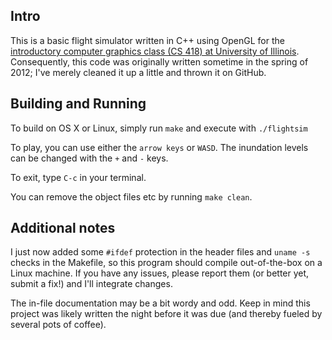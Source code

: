 ## Intro
This is a basic flight simulator written in C++ using OpenGL for the [introductory computer graphics class (CS 418) at University of Illinois](http://graphics.cs.illinois.edu). Consequently, this code was originally written sometime in the spring of 2012; I've merely cleaned it up a little and thrown it on GitHub.

## Building and Running
To build on OS X or Linux, simply run `make` and execute with `./flightsim`

To play, you can use either the `arrow keys` or `WASD`.
The inundation levels can be changed with the `+` and `-` keys.

To exit, type `C-c` in your terminal.

You can remove the object files etc by running `make clean`.

## Additional notes
I just now added some `#ifdef` protection in the header files and `uname -s` checks in the Makefile, so this program should compile out-of-the-box on a Linux machine. If you have any issues, please report them (or better yet, submit a fix!) and I'll integrate changes.

The in-file documentation may be a bit wordy and odd. Keep in mind this project was likely written the night before it was due (and thereby fueled by several pots of coffee).
